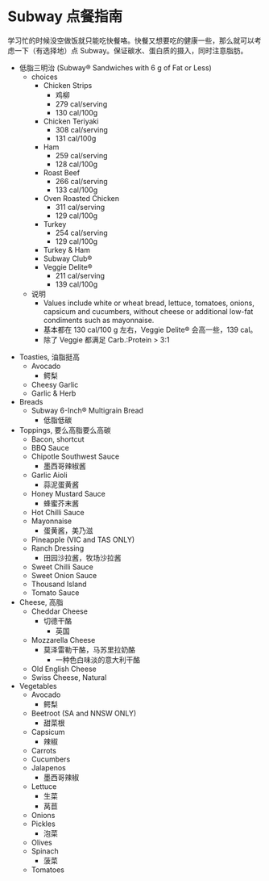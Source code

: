 # Subway 点餐指南

学习忙的时候没空做饭就只能吃快餐咯。快餐又想要吃的健康一些，那么就可以考虑一下（有选择地）点 Subway。保证碳水、蛋白质的摄入，同时注意脂肪。

+ 低脂三明治 (Subway® Sandwiches with 6 g of Fat or Less)
    * choices
        - Chicken Strips
            + 鸡柳
            + 279 cal/serving
            + 130 cal/100g
        - Chicken Teriyaki
            + 308 cal/serving
            + 131 cal/100g
        - Ham
            + 259 cal/serving
            + 128 cal/100g
        - Roast Beef
            + 266 cal/serving
            + 133 cal/100g
        - Oven Roasted Chicken
            + 311 cal/serving
            + 129 cal/100g
        - Turkey
            + 254 cal/serving
            + 129 cal/100g
        - Turkey & Ham
        - Subway Club®
        - Veggie Delite®
            + 211 cal/serving
            + 139 cal/100g
    * 说明
        * Values include white or wheat bread, lettuce, tomatoes, onions, capsicum and cucumbers, without cheese or additional low-fat condiments such as mayonnaise.
        * 基本都在 130 cal/100 g 左右，Veggie Delite® 会高一些，139 cal。
        * 除了 Veggie 都满足 Carb.:Protein > 3:1 
- Toasties, 油脂挺高
    + Avocado
        * 鳄梨
    + Cheesy Garlic
    + Garlic & Herb
- Breads
    + Subway 6-Inch® Multigrain Bread
        * 低脂低碳
- Toppings, 要么高脂要么高碳
    + Bacon, shortcut
    + BBQ Sauce
    + Chipotle Southwest Sauce
        * 墨西哥辣椒酱
    + Garlic Aioli
        * 蒜泥蛋黄酱
    + Honey Mustard Sauce
        * 蜂蜜芥末酱
    + Hot Chilli Sauce
    + Mayonnaise
        * 蛋黄酱，美乃滋
    + Pineapple (VIC and TAS ONLY)
    + Ranch Dressing
        * 田园沙拉酱，牧场沙拉酱
    + Sweet Chilli Sauce
    + Sweet Onion Sauce
    + Thousand Island
    + Tomato Sauce
- Cheese, 高脂
    + Cheddar Cheese
        * 切德干酪
            - 英国
    + Mozzarella Cheese
        * 莫泽雷勒干酪，马苏里拉奶酪
            * 一种色白味淡的意大利干酪
    + Old English Cheese
    + Swiss Cheese, Natural
- Vegetables
    + Avocado
        * 鳄梨
    + Beetroot (SA and NNSW ONLY)
        * 甜菜根
    + Capsicum
        * 辣椒
    + Carrots
    + Cucumbers
    + Jalapenos
        * 墨西哥辣椒
    + Lettuce
        * 生菜
        * 莴苣
    + Onions
    + Pickles
        * 泡菜
    + Olives
    + Spinach
        * 菠菜
    + Tomatoes 
